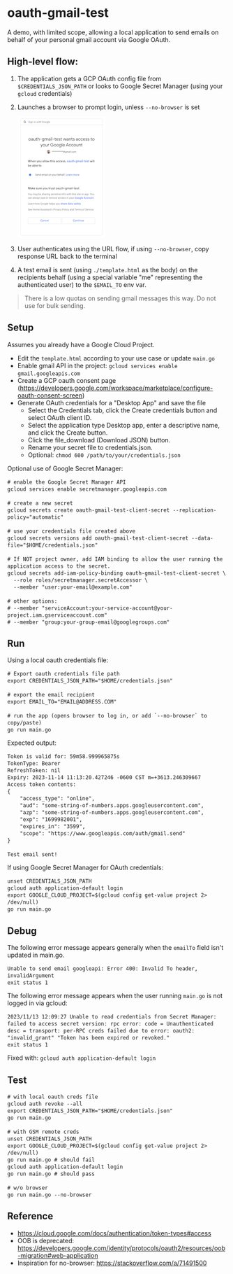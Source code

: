 # oauth-gmail-test

A demo, with limited scope, allowing a local application to send emails on behalf of your personal gmail account via Google OAuth.

## High-level flow:

1) The application gets a GCP OAuth config file from `$CREDENTIALS_JSON_PATH` or looks to Google Secret Manager (using your `gcloud` credentials)
1) Launches a browser to prompt login, unless `--no-browser` is set

   ![](img/oauth-consent.png)

1) User authenticates using the URL flow, if using `--no-browser`, copy response URL back to the terminal
1) A test email is sent (using `./template.html` as the body) on the recipients behalf (using a special variable "me" representing the authenticated user) to the `$EMAIL_TO` env var.

> There is a low quotas on sending gmail messages this way. Do not use for bulk sending.

## Setup

Assumes you already have a Google Cloud Project.

- Edit the `template.html` according to your use case or update `main.go`
- Enable gmail API in the project: `gcloud services enable gmail.googleapis.com`
- Create a GCP oauth consent page (https://developers.google.com/workspace/marketplace/configure-oauth-consent-screen)
- Generate OAuth credentials for a "Desktop App" and save the file
  - Select the Credentials tab, click the Create credentials button and select OAuth client ID.
  - Select the application type Desktop app, enter a descriptive name, and click the Create button.
  - Click the file_download (Download JSON) button.
  - Rename your secret file to credentials.json.
  - Optional: `chmod 600 /path/to/your/credentials.json`

Optional use of Google Secret Manager:

```
# enable the Google Secret Manager API
gcloud services enable secretmanager.googleapis.com

# create a new secret
gcloud secrets create oauth-gmail-test-client-secret --replication-policy="automatic"

# use your credentials file created above
gcloud secrets versions add oauth-gmail-test-client-secret --data-file="$HOME/credentials.json"

# If NOT project owner, add IAM binding to allow the user running the application access to the secret.
gcloud secrets add-iam-policy-binding oauth-gmail-test-client-secret \
  --role roles/secretmanager.secretAccessor \
  --member "user:your-email@example.com"

# other options:
# --member "serviceAccount:your-service-account@your-project.iam.gserviceaccount.com"
# --member "group:your-group-email@googlegroups.com"
```

## Run

Using a local oauth credentials file:

```
# Export oauth credentials file path
export CREDENTIALS_JSON_PATH="$HOME/credentials.json"

# export the email recipient
export EMAIL_TO="EMAIL@ADDRESS.COM"

# run the app (opens browser to log in, or add `--no-browser` to copy/paste)
go run main.go
```

Expected output:

```
Token is valid for: 59m58.999965875s
TokenType: Bearer
RefreshToken: nil
Expiry: 2023-11-14 11:13:20.427246 -0600 CST m=+3613.246309667
Access token contents:
{
    "access_type": "online",
    "aud": "some-string-of-numbers.apps.googleusercontent.com",
    "azp": "some-string-of-numbers.apps.googleusercontent.com",
    "exp": "1699982001",
    "expires_in": "3599",
    "scope": "https://www.googleapis.com/auth/gmail.send"
}

Test email sent!
```

If using Google Secret Manager for OAuth credentials:

```
unset CREDENTIALS_JSON_PATH
gcloud auth application-default login
export GOOGLE_CLOUD_PROJECT=$(gcloud config get-value project 2> /dev/null)
go run main.go
```

## Debug

The following error message appears generally when the `emailTo` field isn't updated in main.go.

```
Unable to send email googleapi: Error 400: Invalid To header, invalidArgument
exit status 1
```

The following error message appears when the user running `main.go` is not logged in via gcloud:

```
2023/11/13 12:09:27 Unable to read credentials from Secret Manager: failed to access secret version: rpc error: code = Unauthenticated desc = transport: per-RPC creds failed due to error: oauth2: "invalid_grant" "Token has been expired or revoked."
exit status 1
```

Fixed with: `gcloud auth application-default login`

## Test

```
# with local oauth creds file
gcloud auth revoke --all
export CREDENTIALS_JSON_PATH="$HOME/credentials.json"
go run main.go

# with GSM remote creds
unset CREDENTIALS_JSON_PATH
export GOOGLE_CLOUD_PROJECT=$(gcloud config get-value project 2> /dev/null)
go run main.go # should fail
gcloud auth application-default login
go run main.go # should pass

# w/o browser
go run main.go --no-browser
```

## Reference  

- https://cloud.google.com/docs/authentication/token-types#access
- OOB is deprecated: https://developers.google.com/identity/protocols/oauth2/resources/oob-migration#web-application
- Inspiration for no-browser: https://stackoverflow.com/a/71491500